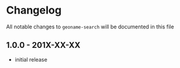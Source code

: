 # Changelog

All notable changes to `geoname-search` will be documented in this file

## 1.0.0 - 201X-XX-XX

- initial release
